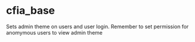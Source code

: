 # cfia_base
Sets admin theme on users and user login.
Remember to set permission for anomymous users to view admin theme